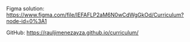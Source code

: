 Figma solution: https://www.figma.com/file/IEFAFLP2aM6N0wCdWgGkOd/Curriculum?node-id=0%3A1

GitHub: https://rauljimenezayza.github.io/curriculum/
